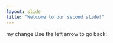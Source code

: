 ```yaml
---
layout: slide
title: "Welcome to our second slide!"
---
```

my change
Use the left arrow to go back!

